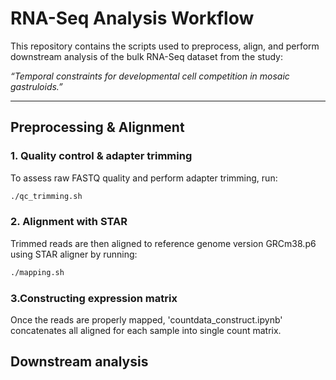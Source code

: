 # **RNA-Seq Analysis Workflow**

This repository contains the scripts used to preprocess, align, and perform downstream analysis of the bulk RNA-Seq dataset from the study:

*“Temporal constraints for developmental cell competition in mosaic gastruloids.”*

---

## Preprocessing & Alignment

### 1. Quality control & adapter trimming
To assess raw FASTQ quality and perform adapter trimming, run:

```bash
./qc_trimming.sh
```

### 2. Alignment with STAR
Trimmed reads are then aligned to reference genome version GRCm38.p6 using STAR aligner by running:
```bash
./mapping.sh
```

### 3.Constructing expression matrix
Once the reads are properly mapped, 'countdata_construct.ipynb' concatenates all aligned for each sample into single count matrix.

## Downstream analysis
